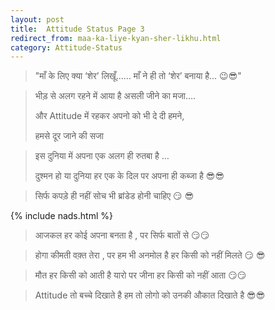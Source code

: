 ```yaml
---
layout: post
title:  Attitude Status Page 3
redirect_from: maa-ka-liye-kyan-sher-likhu.html
category: Attitude-Status
---
```

> "माँ के लिए क्या ‘शेर’ लिखूँ…… माँ ने ही तो ‘शेर’ बनाया है… 😉😎"

> भीड़ से अलग रहने‌‌ में आया है असली जीने का मजा….
> 
> और Attitude में रहकर अपनो को भी दे दी हमने, 
> 
> हमसे दूर जाने की सजा

> इस दुनिया में‌ अपना एक अलग ही रुतबा है …
> 
> दुश्मन हो या दुनिया हर एक के दिल पर अपना ही कब्जा है 😎😎

> सिर्फ कपड़े ही नहीं सोच भी ब्रांडेड होनी चाहिए 😏 😎

{% include nads.html %}

> आजकल हर कोई अपना बनता है , पर सिर्फ बातों से 😏😏

> होगा कीमती वक़्त तेरा , पर हम भी अनमोल है हर किसी को नहीं मिलते 😏 😎

> मौत हर किसी को आती है यारो पर जीना हर किसी को नहीं आता 😏😏

> Attitude तो बच्चे दिखाते है हम तो लोगो को उनकी औकात दिखाते है 😎😎